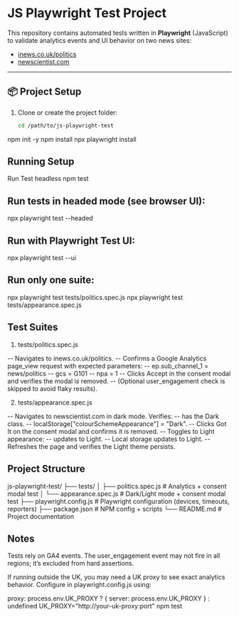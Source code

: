 # JS Playwright Test Project

This repository contains automated tests written in **Playwright** (JavaScript) to validate analytics events and UI behavior on two news sites:

- [inews.co.uk/politics](https://inews.co.uk/category/news/politics)  
- [newscientist.com](https://www.newscientist.com/)

---

## 📦 Project Setup

1. Clone or create the project folder:
   ```bash
   cd /path/to/js-playwright-test

npm init -y
npm install
npx playwright install

## Running Setup
Run Test headless
npm test

## Run tests in headed mode (see browser UI):
npx playwright test --headed

## Run with Playwright Test UI:
npx playwright test --ui

## Run only one suite:
npx playwright test tests/politics.spec.js
npx playwright test tests/appearance.spec.js

## Test Suites
1. tests/politics.spec.js

-- Navigates to inews.co.uk/politics.
-- Confirms a Google Analytics page_view request with expected parameters:
-- ep.sub_channel_1 = news/politics
-- gcs = G101
-- npa = 1
-- Clicks Accept in the consent modal and verifies the modal is removed.
-- (Optional user_engagement check is skipped to avoid flaky results).

2. tests/appearance.spec.js

-- Navigates to newscientist.com in dark mode.
 Verifies:
-- <html> has the Dark class.
-- localStorage["colourSchemeAppearance"] = "Dark".
-- Clicks Got It on the consent modal and confirms it is removed.
-- Toggles to Light appearance:
-- <html> updates to Light.
-- Local storage updates to Light.
-- Refreshes the page and verifies the Light theme persists.

## Project Structure
js-playwright-test/
├── tests/
│   ├── politics.spec.js     # Analytics + consent modal test
│   └── appearance.spec.js   # Dark/Light mode + consent modal test
├── playwright.config.js     # Playwright configuration (devices, timeouts, reporters)
├── package.json             # NPM config + scripts
└── README.md                # Project documentation

## Notes
Tests rely on GA4 events. The user_engagement event may not fire in all regions; it’s excluded from hard assertions.

If running outside the UK, you may need a UK proxy to see exact analytics behavior. Configure in playwright.config.js using:

proxy: process.env.UK_PROXY ? { server: process.env.UK_PROXY } : undefined
UK_PROXY="http://your-uk-proxy:port" npm test
